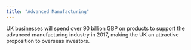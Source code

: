 ```yaml
---
title: "Advanced Manufacturing"
---
```

UK businesses will spend over 90 billion GBP on products to support the advanced manufacturing industry in 2017, making the UK an attractive proposition to overseas investors.
